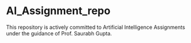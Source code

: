 # AI_Assignment_repo
This repository is actively committed to Artificial Intelligence Assignments under the guidance of Prof. Saurabh Gupta.
